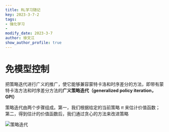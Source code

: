 ```yaml
---
title: RL学习随记
key: 2023-3-7-2
tags: 
- 强化学习
- 
modify_date: 2023-3-7
author: 徐文江
show_author_profile: true
---
```


# 免模型控制        

把策略迭代进行广义的推广，使它能够兼容蒙特卡洛和时序差分的方法，即带有蒙特卡洛方法和时序差分方法的**广义策略迭代（generalized policy iteration，GPI）**        

策略迭代由两个步骤组成。第一，我们根据给定的当前策略 *π* 来估计价值函数；第二，得到估计的价值函数后，我们通过贪心的方法来改进策略           

![策略迭代](https://datawhalechina.github.io/easy-rl/img/ch3/model_free_control_1.png)      




